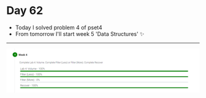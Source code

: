 # Day 62

- Today I solved problem 4 of pset4
- From tomorrow I'll start week 5 'Data Structures' ✨

---

![progress](./progg.png)